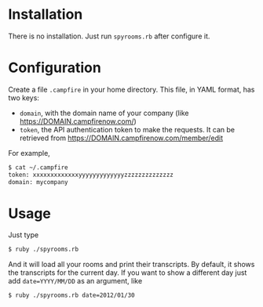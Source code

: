 # Installation

There is no installation. Just run `spyrooms.rb` after configure it.

# Configuration

Create a file `.campfire` in your home directory. This file, in YAML format, has two keys:

* `domain`, with the domain name of your company (like https://DOMAIN.campfirenow.com/)
* `token`, the API authentication token to make the requests. It can be retrieved from https://DOMAIN.campfirenow.com/member/edit

For example,

```bash
$ cat ~/.campfire 
token: xxxxxxxxxxxxxyyyyyyyyyyyyyzzzzzzzzzzzzzz
domain: mycompany
```

# Usage 

Just type

```bash
$ ruby ./spyrooms.rb
```

And it will load all your rooms and print their transcripts. By default, it shows the transcripts for the current day. If you want to show a different day just add `date=YYYY/MM/DD` as an argument, like

```bash
$ ruby ./spyrooms.rb date=2012/01/30
```

